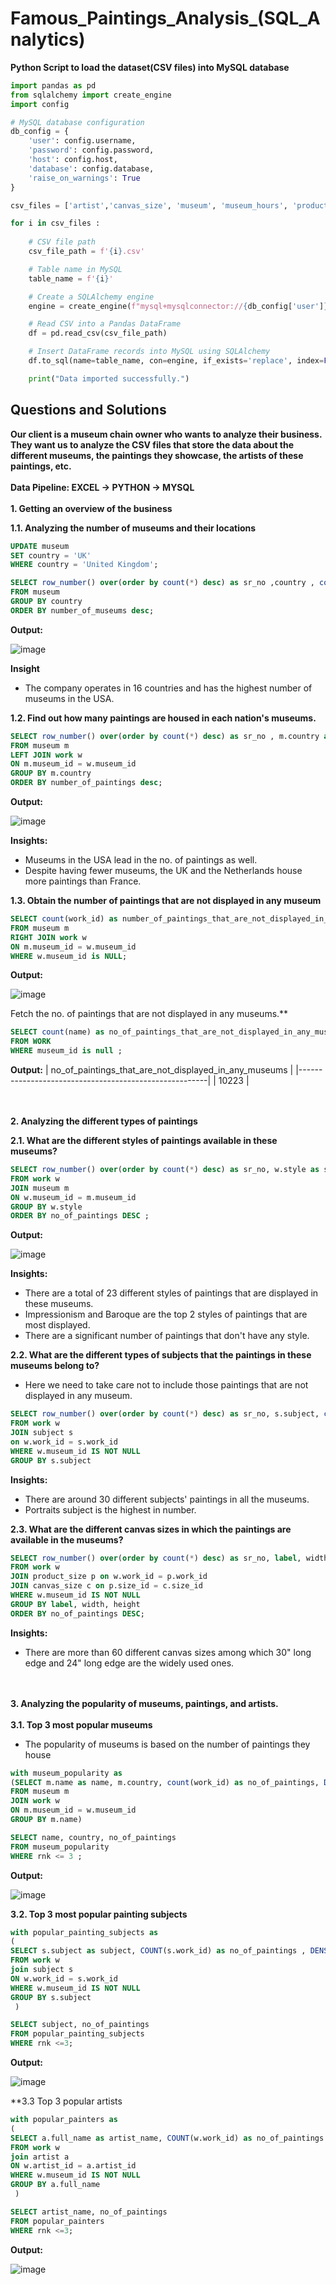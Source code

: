 # Famous_Paintings_Analysis_(SQL_Analytics)

**Python Script to load the dataset(CSV files) into MySQL database**

````PYTHON
import pandas as pd
from sqlalchemy import create_engine
import config

# MySQL database configuration
db_config = {
    'user': config.username,
    'password': config.password,
    'host': config.host,
    'database': config.database,
    'raise_on_warnings': True
}

csv_files = ['artist','canvas_size', 'museum', 'museum_hours', 'product_size', 'subject', 'work' ]

for i in csv_files :
    
    # CSV file path
    csv_file_path = f'{i}.csv'

    # Table name in MySQL
    table_name = f'{i}'

    # Create a SQLAlchemy engine
    engine = create_engine(f"mysql+mysqlconnector://{db_config['user']}:{db_config['password']}@{db_config['host']}/{db_config['database']}")

    # Read CSV into a Pandas DataFrame
    df = pd.read_csv(csv_file_path)

    # Insert DataFrame records into MySQL using SQLAlchemy
    df.to_sql(name=table_name, con=engine, if_exists='replace', index=False)

    print("Data imported successfully.")
````

## Questions and Solutions
**Our client is a museum chain owner who wants to analyze their business. They want us to analyze the CSV files that store the data about the different museums, the paintings they showcase, the artists of these paintings, etc.** 
\
\
**Data Pipeline: EXCEL -> PYTHON -> MYSQL**
\
\
**1. Getting an overview of the business**

**1.1. Analyzing the number of museums and their locations**

````SQL
UPDATE museum
SET country = 'UK'
WHERE country = 'United Kingdom';
````

````SQL
SELECT row_number() over(order by count(*) desc) as sr_no ,country , count(*) as number_of_museums
FROM museum
GROUP BY country
ORDER BY number_of_museums desc;
````

**Output:**

![image](https://github.com/Mangeshgp14/Famous_Paintings_Analysis_-SQL_Analytics-/assets/107695842/218c4830-34b6-4220-a7c0-2f3ccdf6b13c)



**Insight**
- The company operates in 16 countries and has the highest number of museums in the USA.

**1.2. Find out how many paintings are housed in each nation's museums.**

````SQL
SELECT row_number() over(order by count(*) desc) as sr_no , m.country as country , count(work_id) as number_of_paintings
FROM museum m
LEFT JOIN work w
ON m.museum_id = w.museum_id
GROUP BY m.country
ORDER BY number_of_paintings desc;
````
**Output:**

![image](https://github.com/Mangeshgp14/Famous_Paintings_Analysis_-SQL_Analytics-/assets/107695842/c869ca00-809c-478d-8648-751d787c10cd)

**Insights:**
- Museums in the USA lead in the no. of paintings as well.
- Despite having fewer museums, the UK and the Netherlands house more paintings than France.

**1.3. Obtain the number of paintings that are not displayed in any museum**

````SQL
SELECT count(work_id) as number_of_paintings_that_are_not_displayed_in_museum
FROM museum m
RIGHT JOIN work w
ON m.museum_id = w.museum_id
WHERE w.museum_id is NULL;
````

**Output:**

![image](https://github.com/Mangeshgp14/Famous_Paintings_Analysis_-SQL_Analytics-/assets/107695842/24f0ac3c-e237-4a24-b55e-23b64147d6ba)



Fetch the no. of paintings that are not displayed in any museums.**

````SQL
SELECT count(name) as no_of_paintings_that_are_not_displayed_in_any_museums
FROM WORK 
WHERE museum_id is null ;
````
**Output:**
| no_of_paintings_that_are_not_displayed_in_any_museums |
|-------------------------------------------------------|
| 10223                                                 |

\
\
**2. Analyzing the different types of paintings**

**2.1. What are the different styles of paintings available in these museums?**

````SQL
SELECT row_number() over(order by count(*) desc) as sr_no, w.style as styles, count(*) as no_of_paintings
FROM work w
JOIN museum m
ON w.museum_id = m.museum_id
GROUP BY w.style
ORDER BY no_of_paintings DESC ;
````

**Output:**

![image](https://github.com/Mangeshgp14/Famous_Paintings_Analysis_-SQL_Analytics-/assets/107695842/511da7c3-e8eb-44ea-a278-e60a7d28289e)


**Insights:**
- There are a total of 23 different styles of paintings that are displayed in these museums.
- Impressionism and Baroque are the top 2 styles of paintings that are most displayed.
- There are a significant number of paintings that don't have any style.


**2.2. What are the different types of subjects that the paintings in these museums belong to?**
- Here we need to take care not to include those paintings that are not displayed in any museum.

````SQL
SELECT row_number() over(order by count(*) desc) as sr_no, s.subject, count(*) as no_of_paintings
FROM work w
JOIN subject s
on w.work_id = s.work_id
WHERE w.museum_id IS NOT NULL
GROUP BY s.subject
````
**Insights:**
- There are around 30 different subjects' paintings in all the museums.
- Portraits subject is the highest in number.

**2.3. What are the different canvas sizes in which the paintings are available in the museums?**

````SQL
SELECT row_number() over(order by count(*) desc) as sr_no, label, width, height, count(w.work_id) as no_of_paintings
FROM work w
JOIN product_size p on w.work_id = p.work_id
JOIN canvas_size c on p.size_id = c.size_id
WHERE w.museum_id IS NOT NULL
GROUP BY label, width, height
ORDER BY no_of_paintings DESC;
````

**Insights:**
- There are more than 60 different canvas sizes among which 30" long edge and 24" long edge are the widely used ones.

\
\
**3. Analyzing the popularity of museums, paintings, and artists.**
\
\
**3.1. Top 3 most popular museums**
- The popularity of museums is based on the number of paintings they house

````SQL
with museum_popularity as
(SELECT m.name as name, m.country, count(work_id) as no_of_paintings, DENSE_RANK() OVER(ORDER BY COUNT(work_id) DESC) as rnk
FROM museum m
JOIN work w
ON m.museum_id = w.museum_id
GROUP BY m.name)

SELECT name, country, no_of_paintings
FROM museum_popularity
WHERE rnk <= 3 ;
````

**Output:**

![image](https://github.com/Mangeshgp14/Famous_Paintings_Analysis_-SQL_Analytics-/assets/107695842/807ae4f9-4d4f-45bd-b673-052ef57a882f)

**3.2. Top 3 most popular painting subjects**

````SQL
with popular_painting_subjects as 
(
SELECT s.subject as subject, COUNT(s.work_id) as no_of_paintings , DENSE_RANK() over( order by count(s.work_id) DESC ) as rnk
FROM work w 
join subject s
ON w.work_id = s.work_id
WHERE w.museum_id IS NOT NULL
GROUP BY s.subject 
 )

SELECT subject, no_of_paintings 
FROM popular_painting_subjects
WHERE rnk <=3;
````

**Output:**

![image](https://github.com/Mangeshgp14/Famous_Paintings_Analysis_-SQL_Analytics-/assets/107695842/461a0853-428b-447a-88bd-5fab5ca0d735)

**3.3 Top 3 popular artists

````SQL
with popular_painters as 
(
SELECT a.full_name as artist_name, COUNT(w.work_id) as no_of_paintings , DENSE_RANK() over( order by count(w.work_id) DESC ) as rnk
FROM work w 
join artist a
ON w.artist_id = a.artist_id
WHERE w.museum_id IS NOT NULL
GROUP BY a.full_name 
 )

SELECT artist_name, no_of_paintings 
FROM popular_painters
WHERE rnk <=3;
````

**Output:**

![image](https://github.com/Mangeshgp14/Famous_Paintings_Analysis_-SQL_Analytics-/assets/107695842/f28e5973-47c3-4c94-9a46-4ea5655bab54)
